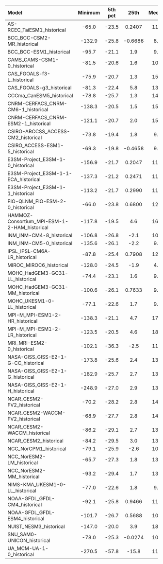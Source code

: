 Model | Minimum | 5th pct | 25th | Median | 75th | 95th pct | Maximum
 :-- |  :--:  |  :--:  |  :--:  |  :--:  |  :--:  |  :--:  |  :--: 
AS-RCEC_TaiESM1_historical |   -65.0 |   -23.5 |  0.2407 |    11.3 |    21.2 |    64.7 |   640.0
BCC_BCC-CSM2-MR_historical |  -132.9 |   -25.8 | -0.6686 |     8.5 |    18.7 |    73.8 |   525.1
BCC_BCC-ESM1_historical |   -95.7 |   -21.1 |     1.9 |     9.9 |    19.9 |    70.9 |   456.2
CAMS_CAMS-CSM1-0_historical |   -81.5 |   -20.6 |     1.6 |    10.1 |    19.4 |    66.4 |   446.1
CAS_FGOALS-f3-L_historical |   -75.9 |   -20.7 |     1.3 |    15.0 |    25.8 |    75.0 |   468.5
CAS_FGOALS-g3_historical |   -81.3 |   -22.4 |     5.8 |    13.3 |    25.5 |    75.7 |   508.9
CCCma_CanESM5_historical |   -78.8 |   -25.7 |     1.3 |    14.1 |    24.8 |    65.7 |   371.1
CNRM-CERFACS_CNRM-CM6-1_historical |  -138.3 |   -20.5 |     1.5 |    15.8 |    25.9 |    73.1 |   605.2
CNRM-CERFACS_CNRM-ESM2-1_historical |  -121.1 |   -20.7 |     2.0 |    15.6 |    26.2 |    74.1 |   567.5
CSIRO-ARCCSS_ACCESS-CM2_historical |   -73.8 |   -19.4 |     1.8 |     9.8 |    20.8 |    56.1 |   510.7
CSIRO_ACCESS-ESM1-5_historical |   -69.3 |   -19.8 | -0.4658 |     9.0 |    19.9 |    61.0 |   479.1
E3SM-Project_E3SM-1-0_historical |  -156.9 |   -21.7 |  0.2047 |    11.2 |    19.6 |    63.2 |   361.2
E3SM-Project_E3SM-1-1-ECA_historical |  -137.3 |   -21.2 |  0.2471 |    11.4 |    19.8 |    62.4 |   483.7
E3SM-Project_E3SM-1-1_historical |  -113.2 |   -21.7 |  0.2990 |    11.2 |    19.5 |    60.9 |   392.4
FIO-QLNM_FIO-ESM-2-0_historical |   -66.0 |   -23.8 |  0.6800 |    12.0 |    22.1 |    64.8 |   674.7
HAMMOZ-Consortium_MPI-ESM-1-2-HAM_historical |  -117.8 |   -19.5 |     4.6 |    16.4 |    26.1 |    77.9 |   501.6
INM_INM-CM4-8_historical |  -106.8 |   -26.8 |    -2.1 |    10.1 |    19.8 |    72.4 |   652.7
INM_INM-CM5-0_historical |  -135.6 |   -26.1 |    -2.2 |     9.8 |    19.3 |    71.1 |   615.4
IPSL_IPSL-CM6A-LR_historical |   -87.8 |   -25.4 |  0.7908 |    12.6 |    22.7 |    63.0 |   394.4
MIROC_MIROC6_historical |  -128.0 |   -24.5 |    -1.9 |     4.5 |    11.9 |    56.1 |   398.4
MOHC_HadGEM3-GC31-LL_historical |   -74.4 |   -23.1 |     1.6 |     9.6 |    19.9 |    64.0 |   520.0
MOHC_HadGEM3-GC31-MM_historical |  -100.6 |   -26.1 |  0.7633 |     9.3 |    20.2 |    66.5 |   598.9
MOHC_UKESM1-0-LL_historical |   -77.1 |   -22.6 |     1.7 |     9.8 |    20.4 |    61.1 |   498.5
MPI-M_MPI-ESM1-2-HR_historical |  -138.3 |   -21.1 |     4.7 |    17.3 |    27.2 |    80.0 |   516.5
MPI-M_MPI-ESM1-2-LR_historical |  -123.5 |   -20.5 |     4.6 |    18.0 |    28.2 |    78.4 |   439.3
MRI_MRI-ESM2-0_historical |  -102.1 |   -36.3 |    -2.5 |    11.8 |    22.5 |    64.7 |   613.2
NASA-GISS_GISS-E2-1-G-CC_historical |  -173.8 |   -25.6 |     2.4 |    13.4 |    25.1 |    82.3 |   573.6
NASA-GISS_GISS-E2-1-G_historical |  -182.9 |   -25.7 |     2.7 |    13.4 |    25.1 |    82.6 |   542.4
NASA-GISS_GISS-E2-1-H_historical |  -248.9 |   -27.0 |     2.9 |    13.3 |    24.2 |    83.5 |   651.2
NCAR_CESM2-FV2_historical |   -70.2 |   -28.2 |     2.8 |    14.1 |    23.8 |    65.1 |   600.7
NCAR_CESM2-WACCM-FV2_historical |   -68.9 |   -27.7 |     2.8 |    14.0 |    23.6 |    62.3 |   569.6
NCAR_CESM2-WACCM_historical |   -86.2 |   -29.1 |     2.7 |    13.7 |    24.0 |    67.5 |   641.0
NCAR_CESM2_historical |   -84.2 |   -29.5 |     3.0 |    13.8 |    24.1 |    68.0 |   617.2
NCC_NorCPM1_historical |   -79.1 |   -25.9 |    -2.6 |    10.4 |    20.2 |    62.8 |   554.4
NCC_NorESM2-LM_historical |   -65.7 |   -27.3 |     1.8 |    13.6 |    23.6 |    66.4 |   435.8
NCC_NorESM2-MM_historical |   -93.2 |   -29.4 |     1.7 |    13.7 |    24.5 |    69.9 |   489.9
NIMS-KMA_UKESM1-0-LL_historical |   -77.0 |   -22.6 |     1.8 |     9.8 |    20.4 |    61.1 |   548.7
NOAA-GFDL_GFDL-CM4_historical |   -92.1 |   -25.8 |  0.9466 |    11.2 |    20.0 |    62.7 |   417.7
NOAA-GFDL_GFDL-ESM4_historical |  -101.7 |   -26.7 |  0.5688 |    10.7 |    19.5 |    60.4 |   365.9
NUIST_NESM3_historical |  -147.0 |   -20.0 |     3.9 |    18.0 |    27.8 |    75.2 |   505.9
SNU_SAM0-UNICON_historical |   -78.0 |   -25.3 | -0.0274 |    10.2 |    20.8 |    66.9 |   573.5
UA_MCM-UA-1-0_historical |  -270.5 |   -57.8 |   -15.8 |    11.5 |    27.0 |    80.9 |   537.9
